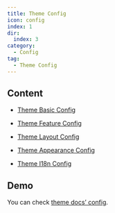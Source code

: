 ```yaml
---
title: Theme Config
icon: config
index: 1
dir:
  index: 3
category:
  - Config
tag:
  - Theme Config
---
```


## Content

- [Theme Basic Config](basic.md)

- [Theme Feature Config](feature.md)

- [Theme Layout Config](layout.md)

- [Theme Appearance Config](apperance.md)

- [Theme I18n Config](i18n.md)

## Demo

You can check [theme docs’ config][docs-config].

[docs-config]: https://github.com/vuepress-theme-hope/vuepress-theme-hope/blob/main/docs/theme/src/.vuepress/theme.ts
